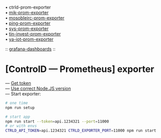 • ctrld-prom-exporter \
• [mik-prom-exporter](https://github.com/k03mad/mik-prom-exporter) \
• [mosobleirc-prom-exporter](https://github.com/k03mad/mosobleirc-prom-exporter) \
• [ping-prom-exporter](https://github.com/k03mad/ping-prom-exporter) \
• [sys-prom-exporter](https://github.com/k03mad/sys-prom-exporter) \
• [tin-invest-prom-exporter](https://github.com/k03mad/tin-invest-prom-exporter) \
• [ya-iot-prom-exporter](https://github.com/k03mad/ya-iot-prom-exporter)

:: [grafana-dashboards](https://github.com/k03mad/grafana-dashboards/tree/master/export) ::

# [ControlD — Prometheus] exporter

— [Get token](https://controld.com/dashboard/api) \
— [Use correct Node.JS version](.nvmrc) \
— Start exporter:

```bash
# one time
npm run setup

# start app
npm run start --token=api.1234321 --port=11000
# or with envs
CTRLD_API_TOKEN=api.1234321 CTRLD_EXPORTER_PORT=11000 npm run start
```
